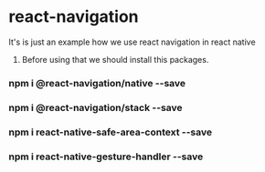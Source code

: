 # react-navigation
It's is just an example how we use react navigation in react native 

1. Before using that we should install this packages.

### npm i @react-navigation/native --save
### npm i @react-navigation/stack --save
### npm i react-native-safe-area-context --save
### npm i react-native-gesture-handler --save
